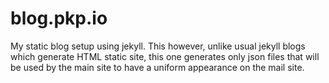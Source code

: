 # blog.pkp.io
My static blog setup using jekyll. This however, unlike usual jekyll blogs which generate HTML static site, this one generates only json files that will be used by the main site to have a uniform appearance on the mail site. 
